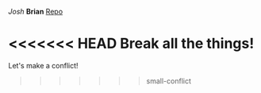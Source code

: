 *Josh*
**Brian**
[Repo](https://github.com/Bsheridan12/phase-0-gps-1/pull/1)

<<<<<<< HEAD
Break all the things! 
=======
Let's make a conflict!
>>>>>>> small-conflict
